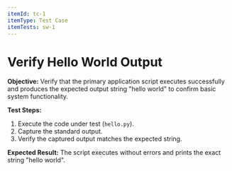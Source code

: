 ```yaml
---
itemId: tc-1
itemType: Test Case
itemTests: sw-1
---
```


# Verify Hello World Output

**Objective:** Verify that the primary application script executes successfully and produces the expected output string "hello world" to confirm basic system functionality.

**Test Steps:**

1.  Execute the code under test (`hello.py`).
2.  Capture the standard output.
3.  Verify the captured output matches the expected string.

**Expected Result:** The script executes without errors and prints the exact string "hello world".
